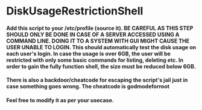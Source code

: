 # DiskUsageRestrictionShell
#### Add this script to your /etc/profile (source it). BE CAREFUL AS THIS STEP SHOULD ONLY BE DONE IN CASE OF A SERVER ACCESSED USING A COMMAND LINE. DOING IT TO A SYSTEM WITH GUI MIGHT CAUSE THE USER UNABLE TO LOGIN. This should automatically test the disk usage on each user's login. In case the usage is over 6GB, the user will be restricted with only some basic commands for listing, deleting etc. In order to gain the fully function shell, the size must be reduced below 6GB.
#### There is also a backdoor/cheatcode for escaping the script's jail just in case something goes wrong. The cheatcode is godmodeforroot
#### Feel free to modify it as per your usecase.
